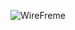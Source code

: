 ![WireFreme](https://github.com/uLeonardoR/Desafios_Kick/assets/116850576/74c0cf45-88fe-4c96-83d2-a001c2e58124)
